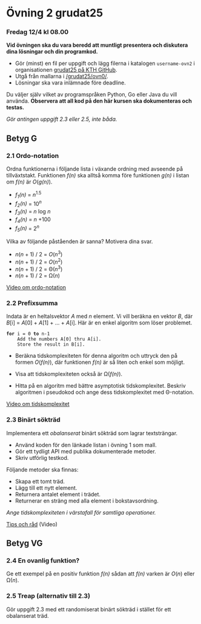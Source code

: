 # Övning 2 grudat25
### Fredag 12/4 kl 08.00

**Vid övningen ska du vara beredd att muntligt presentera och diskutera dina lösningar och din programkod.**

- Gör (minst) en fil per uppgift och lägg filerna i katalogen <code>username-ovn2</code> i organisationen [grudat25 på KTH GitHub](https://gits-15.sys.kth.se/grudat25).
- Utgå från mallarna i [/grudat25/ovn0/](https://github.com/isakemma/grudat/tree/master/ovn0).
- Lösningar ska vara inlämnade före deadline.

Du väljer själv vilket av programspråken Python, Go eller Java du vill använda.
**Observera att all kod på den här kursen ska dokumenteras och testas.**

*Gör antingen uppgift 2.3 eller 2.5, inte båda.*

## Betyg G

### 2.1 Ordo-notation

Ordna funktionerna i följande lista i växande ordning med
avseende på tillväxtstakt. Funktionen <i>f(n)</i> ska alltså
komma före funktionen <i>g(n)</i> i listan om
<i>f(n)</i> är <i>O</i>(<i>g(n)</i>).

<ul>
<li><i>f<sub>1</sub>(n)</i>&nbsp;=&nbsp;<i>n</i><sup>1.5</sup>
</li>
<li><i>f<sub>2</sub>(n)</i>&nbsp;=&nbsp;10<sup><i>n</i></sup>
</li>
<li><i>f<sub>3</sub>(n)</i>&nbsp;=&nbsp;<i>n</i>&nbsp;log&nbsp;<i>n</i>
</li>
<li><i>f<sub>4</sub>(n)</i>&nbsp;=&nbsp;<i>n</i>&nbsp;+100
</li>
<li><i>f<sub>5</sub>(n)</i>&nbsp;=&nbsp;2<sup><i>n</i></sup>
</li>
</ul>

Vilka av följande påståenden är sanna? Motivera dina svar.

<ul>
<li><i>n</i>(<i>n</i>&nbsp;+&nbsp;1)&nbsp;/&nbsp;2 = <i>O</i>(<i>n</i><sup>3</sup>)</li>
<li><i>n</i>(<i>n</i>&nbsp;+&nbsp;1)&nbsp;/&nbsp;2 = <i>O</i>(<i>n</i><sup>2</sup>)</li>
<li><i>n</i>(<i>n</i>&nbsp;+&nbsp;1)&nbsp;/&nbsp;2 = &Theta;(<i>n</i><sup>3</sup>)</li>
<li><i>n</i>(<i>n</i>&nbsp;+&nbsp;1)&nbsp;/&nbsp;2 = &Omega;(<i>n</i>)</li>
</ul>

[Video om ordo-notation](https://www.youtube.com/watch?v=rZvpB4Ip2_M)

### 2.2 Prefixsumma

Indata är en heltalsvektor <i>A</i> med <i>n</i>&nbsp;element.
Vi vill beräkna en vektor <i>B</i>, där <i>B</i>[i]&nbsp;=
<i>A</i>[0]&nbsp;+&nbsp;<i>A</i>[1]&nbsp;+&nbsp;...&nbsp;+&nbsp;<i>A</i>[i].
Här är en enkel algoritm som löser problemet.

<pre><code><b>for</b> i = 0 <b>to</b> n-1
    Add the numbers A[0] thru A[i].
    Store the result in B[i].
</code></pre>

- Beräkna tidskomplexiteten för denna algoritm och uttryck den på
  formen&nbsp;<i>O</i>(<i>f(n)</i>), där funktionen&nbsp;<i>f(n)</i>
  är så liten och enkel som möjligt.

- Visa att tidskomplexiteten också är &Omega;(<i>f(n)</i>).

- Hitta på en algoritm med bättre asymptotisk tidskomplexitet.
  Beskriv algoritmen i pseudokod och ange dess
  tidskomplexitet med Θ-notation.
  
[Video om tidskomplexitet](https://www.youtube.com/watch?v=x04gACtJHX0)
  
### 2.3 Binärt sökträd

Implementera ett *obalanserat* binärt sökträd som lagrar textsträngar.

-  Använd koden för den länkade listan i övning&nbsp;1 som mall.
- Gör ett tydligt API med publika dokumenterade metoder.
- Skriv utförlig testkod.

Följande metoder ska finnas:

- Skapa ett tomt träd.
- Lägg till ett nytt element.
- Returnera antalet element i trädet.
- Returnerar en sträng med alla element i bokstavsordning.

*Ange tidskomplexiteten i värstafall för samtliga operationer.*

[Tips och råd](https://www.youtube.com/watch?v=NCzRttSCeH4) (Video)

## Betyg VG

### 2.4 En ovanlig funktion?

Ge ett exempel på en positiv funktion <i>f(n)</i> sådan att
<i>f(n)</i> varken är <i>O</i>(<i>n</i>) eller
&Omega;(<i>n</i>).

### 2.5 Treap (alternativ till 2.3)

Gör uppgift 2.3 med ett randomiserat binärt sökträd i stället för ett obalanserat träd.
